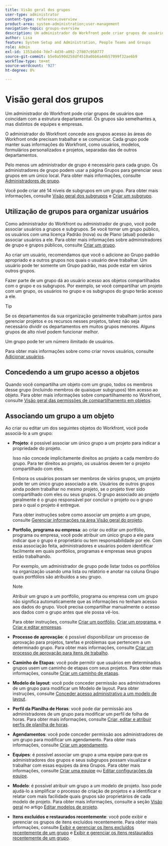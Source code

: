 ```yaml
---
title: Visão geral dos grupos
user-type: administrator
content-type: reference;overview
product-area: system-administration;user-management
navigation-topic: groups-overview
description: Um administrador do Workfront pode criar grupos de usuários que coincidam com a estrutura departamental. Os grupos são semelhantes a, mas distintos de equipes e empresas.
author: Lisa
feature: System Setup and Administration, People Teams and Groups
role: Admin
exl-id: 1353ab04-7de7-4d30-a092-27807c950777
source-git-commit: b5e0a590d258df4510a0bb6a44b57099f32ae6b9
workflow-type: tm+mt
source-wordcount: '927'
ht-degree: 0%

---
```


# Visão geral dos grupos

<!-- Audited: 01/2024 -->

Um administrador do Workfront pode criar grupos de usuários que coincidam com a estrutura departamental. Os grupos são semelhantes a, mas distintos de equipes e empresas.

O administrador do Workfront concede aos grupos acesso às áreas do Workfront onde precisam trabalhar e se comunicar. Cada grupo pode manter suas informações do Workfront, como usuários, modelos, formulários personalizados e projetos, separadas das de outros departamentos.

Pelo menos um administrador de grupo é necessário para cada grupo. Os administradores de grupo podem usar a página Grupos para gerenciar seus grupos em um único local. Para obter mais informações, consulte [Administradores de grupo](../../../administration-and-setup/manage-groups/group-roles/group-administrators.md).

Você pode criar até 14 níveis de subgrupos em um grupo. Para obter mais informações, consulte [Visão geral dos subgrupos](../../../administration-and-setup/manage-groups/groups-overview/subgroups.md) e [Criar um subgrupo](../../../administration-and-setup/manage-groups/create-and-manage-subgroups/create-a-subgroup.md).

## Utilização de grupos para organizar usuários

Como administrador do Workfront ou administrador de grupo, você pode associar usuários a grupos e subgrupos. Se você tornar um grupo público, os usuários com uma licença Padrão (nova) ou de Plano (atual) poderão associar usuários a ele. Para obter mais informações sobre administradores de grupo e grupos públicos, consulte [Criar um grupo](../../../administration-and-setup/manage-groups/create-and-manage-groups/create-a-group.md).

Ao criar um usuário, recomendamos que você o adicione ao Grupo padrão apropriado e a outros grupos nos quais o usuário deve trabalhar. Um usuário pode ter somente um Grupo padrão, mas pode estar em vários outros grupos.

Fazer parte de um grupo dá ao usuário acesso aos objetos compartilhados com o grupo e os subgrupos. Por exemplo, se você compartilhar um projeto com um grupo, os usuários no grupo e os subgrupos do grupo terão acesso a ele.

>[!TIP]
>
>Se os departamentos da sua organização geralmente trabalham juntos para gerenciar projetos e os recursos nesses projetos, talvez não seja necessário dividir os departamentos em muitos grupos menores. Alguns grupos de alto nível podem funcionar melhor.

Um grupo pode ter um número ilimitado de usuários.

Para obter mais informações sobre como criar novos usuários, consulte [Adicionar usuários](../../../administration-and-setup/add-users/add-users.md).

## Concedendo a um grupo acesso a objetos

Quando você compartilha um objeto com um grupo, todos os membros desse grupo (incluindo membros de quaisquer subgrupos) têm acesso ao objeto. Para obter mais informações sobre compartilhamento no Workfront, consulte [Visão geral das permissões de compartilhamento em objetos](../../../workfront-basics/grant-and-request-access-to-objects/sharing-permissions-on-objects-overview.md).

## Associando um grupo a um objeto

Ao criar ou editar um dos seguintes objetos do Workfront, você pode associá-lo a um grupo:

* **Projeto**: é possível associar um único grupo a um projeto para indicar a propriedade do projeto.

  Isso não concede implicitamente direitos ao projeto a cada membro do grupo. Para ter direitos ao projeto, os usuários devem ter o projeto compartilhado com eles.

  Embora os usuários possam ser membros de vários grupos, um projeto pode ter um único grupo associado a ele. Usuários de outros grupos ainda podem trabalhar no mesmo projeto, se o projeto tiver sido compartilhado com eles ou seus grupos. O grupo associado ao projeto geralmente é o grupo responsável por concluir o projeto ou o grupo para o qual o projeto é entregue.

  Para obter instruções sobre como associar um projeto a um grupo, consulte [Gerenciar informações na área Visão geral do projeto](../../../manage-work/projects/manage-projects/understand-project-overview-area.md).

* **Portfolio, programa ou empresa**: ao criar ou editar um portfólio, programa ou empresa, você pode atribuir um único grupo a ele para indicar que o grupo é proprietário ou tem responsabilidade por ele. Com essa associação feita, administradores e usuários podem identificar facilmente em quais portfólios, programas e empresas seus grupos estão trabalhando.

  Por exemplo, um administrador de grupo pode listar todos os portfólios na organização usando uma lista ou relatório e anotar na coluna Grupo quais portfólios são atribuídos a seu grupo.

  >[!NOTE]
  >
  >Atribuir um grupo a um portfólio, programa ou empresa com um grupo não significa automaticamente que as informações no tenham acesso aos dados do grupo. Você precisa compartilhar manualmente o acesso aos dados com o grupo antes que ele possa vê-los.

  Para obter instruções, consulte [Criar um portfólio](../../../manage-work/portfolios/create-and-manage-portfolios/create-portfolios.md), [Criar um programa](../../../manage-work/portfolios/create-and-manage-programs/create-program.md), e [Criar e editar empresas](../../../administration-and-setup/set-up-workfront/organizational-setup/create-and-edit-companies.md).

* **Processo de aprovação**: é possível disponibilizar um processo de aprovação para projetos, tarefas e problemas que pertencem a um determinado grupo. Para obter mais informações, consulte [Criar um processo de aprovação para itens de trabalho](../../../administration-and-setup/customize-workfront/configure-approval-milestone-processes/create-approval-processes.md).
* **Caminho de Etapas**: você pode permitir que usuários em determinados grupos usem um caminho de etapas com seus projetos. Para obter mais informações, consulte [Criar um caminho de etapas](../../../administration-and-setup/customize-workfront/configure-approval-milestone-processes/create-milestone-path.md).
* **Modelo de layout**: você pode conceder permissão aos administradores de um grupo para modificar um Modelo de layout. Para obter instruções, consulte [Conceder acesso administrativo a um modelo de layout](../../../administration-and-setup/customize-workfront/use-layout-templates/grant-admin-access-layout-template.md).

* **Perfil da Planilha de Horas**: você pode dar permissão aos administradores de um grupo para modificar um perfil de folha de horas. Para obter mais informações, consulte [Criar, editar e atribuir perfis de planilha de horas](../../../timesheets/create-and-manage-timesheets/create-timesheet-profiles.md).

* **Agendamentos**: você pode conceder permissão aos administradores de um grupo para modificar um agendamento. Para obter mais informações, consulte [Criar um agendamento](../../../administration-and-setup/set-up-workfront/configure-timesheets-schedules/create-schedules.md).
* **Equipes**: é possível associar um grupo a uma equipe para que os administradores dos grupos e seus subgrupos possam visualizar e trabalhar com essas equipes da área Grupos. Para obter mais informações, consulte [Criar uma equipe](../../../people-teams-and-groups/create-and-manage-teams/create-a-team.md) ou [Editar configurações da equipe](../../../people-teams-and-groups/create-and-manage-teams/edit-team-settings.md).
* **Modelo**: é possível atribuir um grupo a um modelo de projeto. Isso pode ajudá-lo a simplificar o processo de criação de projetos e a identificar e relatar com mais facilidade quais grupos são proprietários de cada modelo de projeto. Para obter mais informações, consulte a seção [Visão geral](../../../manage-work/projects/create-and-manage-templates/edit-templates.md#overview) no artigo [Editar modelos de projeto](../../../manage-work/projects/create-and-manage-templates/edit-templates.md).

* **Itens excluídos e restaurados recentemente**: você pode exibir e gerenciar os grupos de itens excluídos recentemente. Para obter mais informações, consulte [Exibir e gerenciar os itens excluídos recentemente de um grupo](../../../administration-and-setup/manage-groups/work-with-group-objects/view-manage-groups-recently-deleted-objects.md) e [Exibir e gerenciar os itens restaurados recentemente de um grupo](../../../administration-and-setup/manage-groups/work-with-group-objects/view-manage-groups-recently-restored-objects.md).
